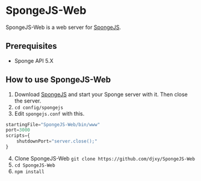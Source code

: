 # SpongeJS-Web
SpongeJS-Web is a web server for [SpongeJS](https://github.com/djxy/SpongeJS).

## Prerequisites
- Sponge API 5.X

## How to use SpongeJS-Web
1. Download [SpongeJS](https://github.com/djxy/SpongeJS) and start your Sponge server with it. Then close the server.
2. `cd config/spongejs`
3. Edit `spongejs.conf` with this.
```javascript
startingFile="SpongeJS-Web/bin/www"
port=3000
scripts={
    shutdownPort="server.close();"
}
```
4. Clone SpongeJS-Web `git clone https://github.com/djxy/SpongeJS-Web`
5. `cd SpongeJS-Web`
6. `npm install`

